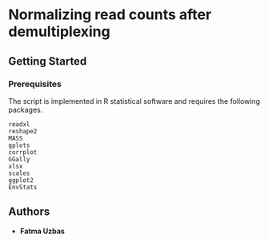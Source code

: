 # Normalizing read counts after demultiplexing


## Getting Started


### Prerequisites

The script is implemented in R statistical software and requires the following packages.

```
readxl
reshape2
MASS
gplots
corrplot
GGally
xlsx
scales
ggplot2
EnvStats

```



## Authors

* **Fatma Uzbas**

